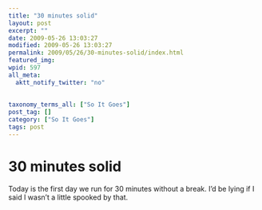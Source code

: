 ```yaml
---
title: "30 minutes solid"
layout: post
excerpt: ""
date: 2009-05-26 13:03:27
modified: 2009-05-26 13:03:27
permalink: 2009/05/26/30-minutes-solid/index.html
featured_img: 
wpid: 597
all_meta: 
  aktt_notify_twitter: "no"
  
  
taxonomy_terms_all: ["So It Goes"]
post_tag: []
category: ["So It Goes"]
tags: post
---
```


# 30 minutes solid

Today is the first day we run for 30 minutes without a break. I’d be lying if I said I wasn’t a little spooked by that.